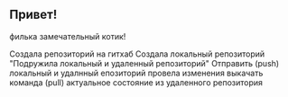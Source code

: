 ## Привет!

филька замечательный котик!

Создала репозиторий на гитхаб
Создала локальный репозиторий
"Подружила локальный и удаленный репозиторий"
Отправить (push)  локальный и удалнный епозиторий
провела изменения
выкачать команда  (pull) актуальное состояние из удаленного репозитория
